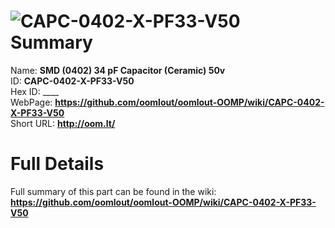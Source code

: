 
![CAPC-0402-X-PF33-V50](https://github.com/oomlout/oomlout-OOMP/blob/master/parts/CAPC-0402-X-PF33-V50/CAPC-0402-X-PF33-V50_420.jpg)   
Summary
=================
  
Name: __SMD (0402) 34 pF Capacitor (Ceramic) 50v__    
ID: __CAPC-0402-X-PF33-V50__   
Hex ID: ____   
WebPage: __https://github.com/oomlout/oomlout-OOMP/wiki/CAPC-0402-X-PF33-V50__   
Short URL: __http://oom.lt/__   

Full Details
==========================
Full summary of this part can be found in the wiki:   
__https://github.com/oomlout/oomlout-OOMP/wiki/CAPC-0402-X-PF33-V50__    

